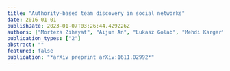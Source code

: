 ```yaml
---
title: "Authority-based team discovery in social networks"
date: 2016-01-01
publishDate: 2023-01-07T03:26:44.429226Z
authors: ["Morteza Zihayat", "Aijun An", "Lukasz Golab", "Mehdi Kargar", "Jaroslaw Szlichta"]
publication_types: ["2"]
abstract: ""
featured: false
publication: "*arXiv preprint arXiv:1611.02992*"
---
```


